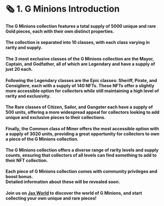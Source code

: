 # 🗞 1. G Minions Introduction

#### The G Minions collection features a total supply of 5000 unique and rare Gold pieces, each with their own distinct properties.

#### The collection is separated into 10 classes, with each class varying in rarity and supply.&#x20;

#### The 3 most exclusive classes of the G Minions collection are the Mayor, Captain, and Godfather, all of which are Legendary and have a supply of just 20 each.

#### Following the Legendary classes are the Epic classes: Sheriff, Pirate, and Consigliere, each with a supply of 140 NFTs. These NFTs offer a slightly more accessible option for collectors while still maintaining a high level of rarity and exclusivity.

#### The Rare classes of Citizen, Sailor, and Gangster each have a supply of 500 units, offering a more widespread appeal for collectors looking to add unique and exclusive pieces to their collections.

#### Finally, the Common class of Miner offers the most accessible option with a supply of 3020 units, providing a great opportunity for collectors to own a piece of the G Minions collection.

#### The G Minions collection offers a diverse range of rarity levels and supply counts, ensuring that collectors of all levels can find something to add to their NFT collection.

**Each piece of G Minions collection comes with community privileges and boost bonus.** \
**Detailed information about these will be revealed soon.**

#### Join us on [Jax World](https://discord.com/invite/dPNE6fK4S4) to discover the world of G Minions, and start collecting your own unique and rare pieces!
